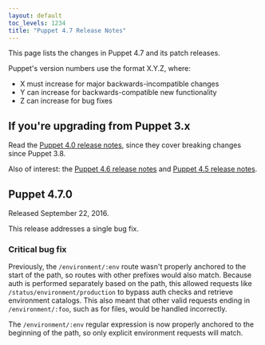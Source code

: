 ```yaml
---
layout: default
toc_levels: 1234
title: "Puppet 4.7 Release Notes"
---
```


This page lists the changes in Puppet 4.7 and its patch releases.

Puppet's version numbers use the format X.Y.Z, where:

* X must increase for major backwards-incompatible changes
* Y can increase for backwards-compatible new functionality
* Z can increase for bug fixes

## If you're upgrading from Puppet 3.x

Read the [Puppet 4.0 release notes](/puppet/4.0/reference/release_notes.html), since they cover breaking changes since Puppet 3.8.

Also of interest: the [Puppet 4.6 release notes](/puppet/4.6/reference/release_notes.html) and [Puppet 4.5 release notes](/puppet/4.5/reference/release_notes.html).

## Puppet 4.7.0

Released September 22, 2016.

This release addresses a single bug fix.

### Critical bug fix

Previously, the `/environment/:env` route wasn't properly anchored to the start of the path, so routes with other prefixes would also match. Because auth is performed separately based on the path, this allowed requests like `/status/environment/production` to bypass auth checks and retrieve environment catalogs. This also meant that other valid requests ending in `/environment/:foo`, such as for files, would be handled incorrectly.

The `/environment/:env` regular expression is now properly anchored to the beginning of the path, so only explicit environment requests will match.
